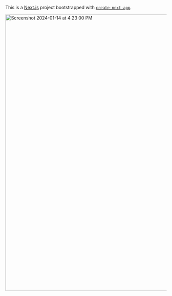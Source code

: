 This is a [Next.js](https://nextjs.org/) project bootstrapped with [`create-next-app`](https://github.com/vercel/next.js/tree/canary/packages/create-next-app).


<img width="865" alt="Screenshot 2024-01-14 at 4 23 00 PM" src="https://github.com/ashleytrollinger/Pet-Tracker/assets/123582742/d01ce390-0c40-4158-be9c-8194366af793">

